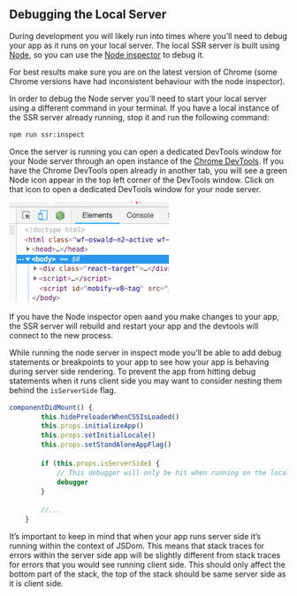 ## Debugging the Local Server

During development you will likely run into times where you’ll need to debug your app as it runs on your local server. The local SSR server is built using [Node](https://nodejs.org/en/), so you can use the [Node inspector](https://nodejs.org/en/docs/guides/debugging-getting-started/) to debug it. 

For best results make sure you are on the latest version of Chrome (some Chrome versions have had inconsistent behaviour with the node inspector). 

In order to debug the Node server you’ll need to start your local server using a different command in your terminal. If you have a local instance of the SSR server already running, stop it and run the following command: 

```bash
npm run ssr:inspect 
```

Once the server is running you can open a dedicated DevTools window for your Node server through an open instance of the [Chrome DevTools](https://developers.google.com/web/tools/chrome-devtools/). If you have the Chrome DevTools open already in another tab, you will see a green Node icon appear in the top left corner of the DevTools window. Click on that icon to open a dedicated DevTools window for your node server.

![Button to open Node Inspector](Node-inspect.png)

If you have the Node inspector open aand you make changes to your app, the SSR server will rebuild and restart your app and the devtools will connect to the new process.

While running the node server in inspect mode you’ll be able to add debug statements or breakpoints to your app to see how your app is behaving during server side rendering. To prevent the app from hitting debug statements when it runs client side you may want to consider nesting them behind the `isServerSide` flag. 

```javascript
componentDidMount() {
        this.hidePreloaderWhenCSSIsLoaded()
        this.props.initializeApp()
        this.props.setInitialLocale()
        this.props.setStandAloneAppFlag()

        if (this.props.isServerSide) {
            // This debugger will only be hit when running on the local server
            debugger
        }

        //...
    }
```

It’s important to keep in mind that when your app runs server side it’s running within the context of JSDom. This means that stack traces for errors within the server side app will be slightly different from stack traces for errors that you would see running client side. This should only affect the bottom part of the stack, the top of the stack should be same server side as it is client side. 



